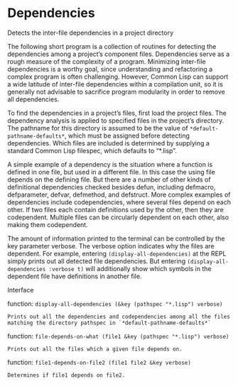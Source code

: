 # Dependencies
Detects the inter-file dependencies in a project directory

The following short program is a collection of routines for detecting the dependencies among a project’s component files.  Dependencies serve as a rough measure of the complexity of a program.  Minimizing inter-file dependencies is a worthy goal, since understanding and refactoring a complex program is often challenging.  However, Common Lisp can support a wide latitude of inter-file dependencies within a compilation unit, so it is generally not advisable to sacrifice program modularity in order to remove all dependencies.

To find the dependencies in a project’s files, first load the project files.  The dependency analysis is applied to specified files in the project’s directory.  The pathname for this directory is assumed to be the value of `*default-pathname-defaults*`, which must be assigned before detecting dependencies.  Which files are included is determined by supplying a standard Common Lisp filespec, which defaults to “*.lisp”.

A simple example of a dependency is the situation where a function is defined in one file, but used in a different file.  In this case the using file depends on the defining file.  But there are a number of other kinds of definitional dependencies checked besides defun, including defmacro, defparameter, defvar, defmethod, and defstruct.
More complex examples of dependencies include codependencies, where several files depend on each other.  If two files each contain definitions used by the other, then they are codependent.  Multiple files can be circularly dependent on each other, also making them codependent.

The amount of information printed to the terminal can be controlled by the key parameter verbose.  The verbose option indicates why the files are dependent.  For example, entering `(display-all-dependencies)` at the REPL simply prints out all detected file dependencies.  But entering `(display-all-dependencies :verbose t)` will additionally show which symbols in the dependent file have definitions in another file.

Interface

function:  `display-all-dependencies (&key (pathspec "*.lisp") verbose)`

	Prints out all the dependencies and codependencies among all the files matching the directory pathspec in `*default-pathname-defaults*`
	
function:  `file-depends-on-what (file1 &key (pathspec "*.lisp") verbose)`

	Prints out all the files which a given file depends on.
	
function:  `file1-depends-on-file2 (file1 file2 &key verbose)`

	Determines if file1 depends on file2.
